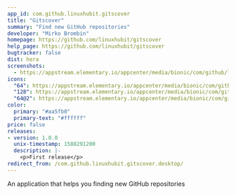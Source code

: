 ```yaml
---
app_id: com.github.linuxhubit.gitscover
title: "Gitscover"
summary: "Find new GitHub repositories"
developer: "Mirko Brombin"
homepage: https://github.com/linuxhubit/gitscover
help_page: https://github.com/linuxhubit/gitscover
bugtracker: false
dist: hera
screenshots:
  - https://appstream.elementary.io/appcenter/media/bionic/com/github/linuxhubit.gitscover/864A16FA13CFB742C8EC6987D9E85E0F/screenshots/image-1_orig.png
icons:
  "64": https://appstream.elementary.io/appcenter/media/bionic/com/github/linuxhubit.gitscover/864A16FA13CFB742C8EC6987D9E85E0F/icons/64x64/com.github.linuxhubit.gitscover_com.github.linuxhubit.gitscover.png
  "128": https://appstream.elementary.io/appcenter/media/bionic/com/github/linuxhubit.gitscover/864A16FA13CFB742C8EC6987D9E85E0F/icons/128x128/com.github.linuxhubit.gitscover_com.github.linuxhubit.gitscover.png
  "64@2": https://appstream.elementary.io/appcenter/media/bionic/com/github/linuxhubit.gitscover/864A16FA13CFB742C8EC6987D9E85E0F/icons/64x64@2/com.github.linuxhubit.gitscover_com.github.linuxhubit.gitscover.png
color:
  primary: "#aa5fb0"
  primary-text: "#ffffff"
price: false
releases:
- version: 1.0.0
  unix-timestamp: 1588291200
  description: |-
    <p>First release</p>
redirect_from: /com.github.linuxhubit.gitscover.desktop/
---
```


<p>An application that helps you finding new GitHub repositories</p>
